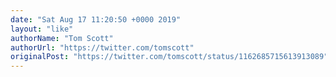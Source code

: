 ```yaml
---
date: "Sat Aug 17 11:20:50 +0000 2019"
layout: "like"
authorName: "Tom Scott"
authorUrl: "https://twitter.com/tomscott"
originalPost: "https://twitter.com/tomscott/status/1162685715613913089"
---
```

